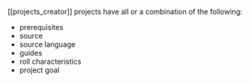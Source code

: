 [[projects_creator]]
projects have all or a combination of the following:

- prerequisites
- source
- source language
- guides
- roll characteristics
- project goal
